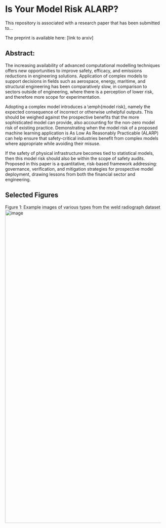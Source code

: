 # Is Your Model Risk ALARP?

This repository is associated with a research paper that has been submitted to...

The preprint is available here: [link to arxiv]
 
## Abstract:

The increasing availability of advanced computational modelling techniques offers new opportunities to improve safety, efficacy, and emissions reductions in engineering solutions. Application of complex models to support decisions in fields such as aerospace, energy, maritime, and structural engineering has been comparatively slow, in comparison to sectors outside of engineering, where there is a perception of lower risk, and therefore more scope for experimentation. 

Adopting a complex model introduces a \emph{model risk}, namely the expected consequence of incorrect or otherwise unhelpful outputs. This should be weighed against the prospective benefits that the more sophisticated model can provide, also accounting for the non-zero model risk of existing practice. Demonstrating when the model risk of a proposed machine learning application is As Low As Reasonably Practicable (ALARP) can help ensure that safety-critical industries benefit from complex models where appropriate while avoiding their misuse.

If the safety of physical infrastructure becomes tied to statistical models, then this model risk should also be within the scope of safety audits. Proposed in this paper is a quantitative, risk-based framework addressing: governance, verification, and mitigation strategies for prospective model deployment, drawing lessons from both the financial sector and engineering.

## Selected Figures

Figure 1: Example images of various types from the weld radiograph dataset
<img width="1010" alt="image" src="https://github.com/user-attachments/assets/e849642f-af65-4296-8e7e-4eff30e1238b" />


